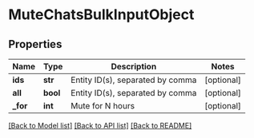 # MuteChatsBulkInputObject

## Properties
Name | Type | Description | Notes
------------ | ------------- | ------------- | -------------
**ids** | **str** | Entity ID(s), separated by comma | [optional] 
**all** | **bool** | Entity ID(s), separated by comma | [optional] 
**_for** | **int** | Mute for N hours | [optional] 

[[Back to Model list]](../README.md#documentation-for-models) [[Back to API list]](../README.md#documentation-for-api-endpoints) [[Back to README]](../README.md)


